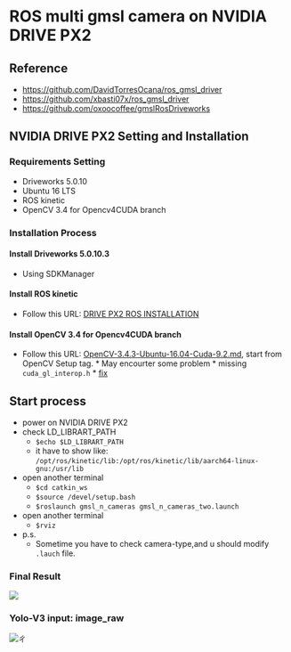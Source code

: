 # ROS multi gmsl camera on NVIDIA DRIVE PX2
## Reference
*    https://github.com/DavidTorresOcana/ros_gmsl_driver
*    https://github.com/xbasti07x/ros_gmsl_driver
*    https://github.com/oxoocoffee/gmslRosDriveworks

## NVIDIA DRIVE PX2 Setting and Installation
### Requirements Setting 
*    Driveworks 5.0.10
*    Ubuntu 16 LTS
*    ROS kinetic
*    OpenCV 3.4 for Opencv4CUDA branch
###  Installation Process
#### Install Driveworks 5.0.10.3
*    Using SDKManager
#### Install ROS kinetic
*    Follow this URL: [DRIVE PX2 ROS INSTALLATION](https://devtalk.nvidia.com/default/topic/1032204/faq/drive-px2-ros-installation/?ncid=afm-chs-44270&ranMID=44270&ranEAID=a1LgFw09t88&ranSiteID=a1LgFw09t88-dc7tsxObftd02.6HEU7yiw)
#### Install OpenCV 3.4 for Opencv4CUDA branch
*    Follow this URL: [OpenCV-3.4.3-Ubuntu-16.04-Cuda-9.2.md](https://gist.github.com/gachiemchiep/6461895ab494af1e584d67d71e086dbb), start from OpenCV Setup tag.
    *    May encourter some problem
            *   missing `cuda_gl_interop.h` 
                *  [fix](https://jkjung-avt.github.io/opencv3-on-tx2/) 
    
## Start process     
*    power on NVIDIA DRIVE PX2 
*    check LD_LIBRART_PATH
        *    `$echo $LD_LIBRART_PATH`
        *    it have to show  like: `/opt/ros/kinetic/lib:/opt/ros/kinetic/lib/aarch64-linux-gnu:/usr/lib`
*    open another terminal 
        *    `$cd catkin_ws`
        *    `$source /devel/setup.bash`
        *    `$roslaunch gmsl_n_cameras gmsl_n_cameras_two.launch`
*    open another terminal
        *    `$rviz`
* p.s. 
    * Sometime you have to check camera-type,and u should modify `.lauch` file.  

### Final Result
![](https://i.imgur.com/0GpJF1D.jpg)
### Yolo-V3 input: image_raw
![](https://i.imgur.com/O9KKduJ.jpg)ㄔ
